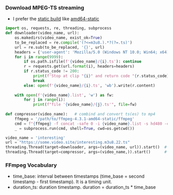 ### Download MPEG-TS streaming 
* I prefer the [static build](https://johnvansickle.com/ffmpeg/) like [amd64-static](https://johnvansickle.com/ffmpeg/releases/ffmpeg-release-amd64-static.tar.xz) 
```python
import os, requests, re, threading, subprocess
def downloader(video_name, url): 
    os.makedirs(video_name, exist_ok=True) 
    to_be_replaced = re.compile('(?<=m3u8.).*?(?=.ts)')
    url = re.sub(to_be_replaced, '{}', url)
    headers = {'user-agent': 'Mozilla/5.0 (Windows NT 10.0; Win64; x64) AppleWebKit/537.36 (KHTML, like Gecko) Chrome/86.0.4240.75 Safari/537.36',}
    for i in range(9999):
        if os.path.isfile(f'{video_name}/{i}.ts'): continue  
        r = requests.get(url.format(i), headers=headers)
        if r.status_code != 200:
            print(f'Stop at clip "{i}" and return code "{r.status_code}" ~')
            break
        else: open(f'{video_name}/{i}.ts', 'wb').write(r.content)
    
    with open(f'{video_name}.list', 'w') as fw:
        for j in range(i):
            print(f"file '{video_name}/{j}.ts'", file=fw)
            
def compressor(video_name):   # combind and convert ts(es) to mp4
    ffmpeg = '/path/to/ffmpeg-4.3.1-amd64-static/ffmpeg'
    cmd = f"{ffmpeg} -f concat -safe 0 -i {video_name}.list -s hd480 -c:v libx264 -crf 23 -c:a aac -strict -2 {video_name}.mp4"
    _ = subprocess.run(cmd, shell=True, cwd=os.getcwd()) 

video_name = 'interesting'
url = "https://some.video.site/interesting.m3u8.22.ts"
threading.Thread(target=downloader, args=(video_name, url)).start()  # Run this and you will be notified when the downloading is done.
threading.Thread(target=compressor, args=(video_name,)).start()      # You must run this after downloader
```
### FFmpeg Vocabulary  
* time_base: interval between timestamps (time_base = second timestamp - first timestamp). It is a timing unit.
* duration_ts: duration timestamp. duration = duration_ts * time_base
